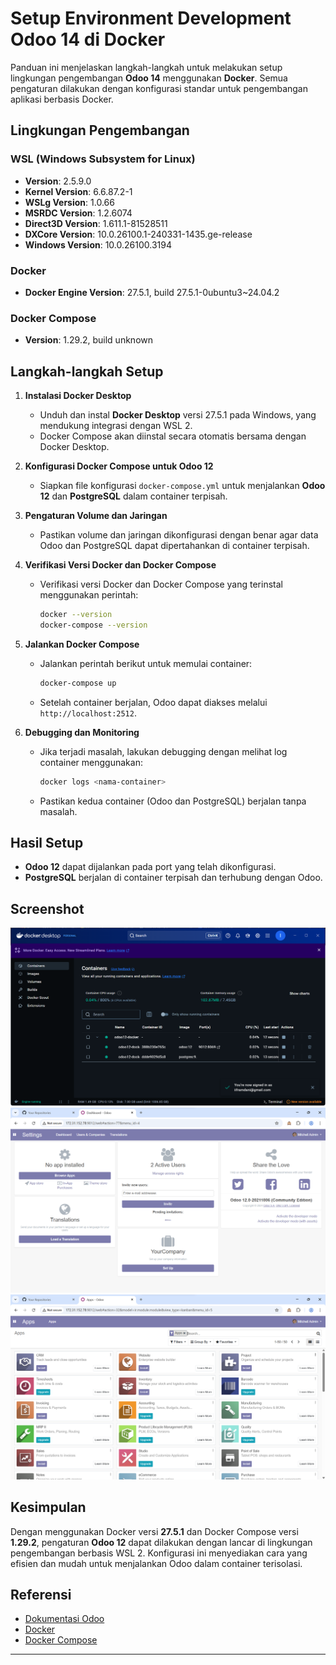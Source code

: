# Setup Environment Development Odoo 14 di Docker

Panduan ini menjelaskan langkah-langkah untuk melakukan setup lingkungan pengembangan **Odoo 14** menggunakan **Docker**. Semua pengaturan dilakukan dengan konfigurasi standar untuk pengembangan aplikasi berbasis Docker.

## **Lingkungan Pengembangan**

### **WSL (Windows Subsystem for Linux)**
- **Version**: 2.5.9.0
- **Kernel Version**: 6.6.87.2-1
- **WSLg Version**: 1.0.66
- **MSRDC Version**: 1.2.6074
- **Direct3D Version**: 1.611.1-81528511
- **DXCore Version**: 10.0.26100.1-240331-1435.ge-release
- **Windows Version**: 10.0.26100.3194

### **Docker**
- **Docker Engine Version**: 27.5.1, build 27.5.1-0ubuntu3~24.04.2

### **Docker Compose**
- **Version**: 1.29.2, build unknown

## **Langkah-langkah Setup**

1. **Instalasi Docker Desktop**
    - Unduh dan instal **Docker Desktop** versi 27.5.1 pada Windows, yang mendukung integrasi dengan WSL 2.
    - Docker Compose akan diinstal secara otomatis bersama dengan Docker Desktop.

2. **Konfigurasi Docker Compose untuk Odoo 12**
    - Siapkan file konfigurasi `docker-compose.yml` untuk menjalankan **Odoo 12** dan **PostgreSQL** dalam container terpisah.

3. **Pengaturan Volume dan Jaringan**
    - Pastikan volume dan jaringan dikonfigurasi dengan benar agar data Odoo dan PostgreSQL dapat dipertahankan di container terpisah.

4. **Verifikasi Versi Docker dan Docker Compose**
    - Verifikasi versi Docker dan Docker Compose yang terinstal menggunakan perintah:
      ```bash
      docker --version
      docker-compose --version
      ```

5. **Jalankan Docker Compose**
    - Jalankan perintah berikut untuk memulai container:
      ```bash
      docker-compose up
      ```
    - Setelah container berjalan, Odoo dapat diakses melalui `http://localhost:2512`.

6. **Debugging dan Monitoring**
    - Jika terjadi masalah, lakukan debugging dengan melihat log container menggunakan:
      ```bash
      docker logs <nama-container>
      ```
    - Pastikan kedua container (Odoo dan PostgreSQL) berjalan tanpa masalah.

## **Hasil Setup**
- **Odoo 12** dapat dijalankan pada port yang telah dikonfigurasi.
- **PostgreSQL** berjalan di container terpisah dan terhubung dengan Odoo.

## **Screenshot**
![](https://github.com/arifnrrmdn/odoo12-docker/blob/main/images/1.png)
![](https://github.com/arifnrrmdn/odoo12-docker/blob/main/images/2.png)
![](https://github.com/arifnrrmdn/odoo12-docker/blob/main/images/3.png)
  
## **Kesimpulan**
Dengan menggunakan Docker versi **27.5.1** dan Docker Compose versi **1.29.2**, pengaturan **Odoo 12** dapat dilakukan dengan lancar di lingkungan pengembangan berbasis WSL 2. Konfigurasi ini menyediakan cara yang efisien dan mudah untuk menjalankan Odoo dalam container terisolasi.

## **Referensi**
- [Dokumentasi Odoo](https://www.odoo.com/)
- [Docker](https://www.docker.com/)
- [Docker Compose](https://docs.docker.com/compose/)

---